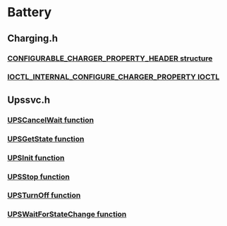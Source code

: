 # Battery
## Charging.h
### [CONFIGURABLE_CHARGER_PROPERTY_HEADER structure](content\charging\ns-charging--configurable-charger-property-header.md)
### [IOCTL_INTERNAL_CONFIGURE_CHARGER_PROPERTY IOCTL](content\charging\ni-charging-ioctl-internal-configure-charger-property.md)
## Upssvc.h
### [UPSCancelWait function](content\upssvc\nf-upssvc-upscancelwait.md)
### [UPSGetState function](content\upssvc\nf-upssvc-upsgetstate.md)
### [UPSInit function](content\upssvc\nf-upssvc-upsinit.md)
### [UPSStop function](content\upssvc\nf-upssvc-upsstop.md)
### [UPSTurnOff function](content\upssvc\nf-upssvc-upsturnoff.md)
### [UPSWaitForStateChange function](content\upssvc\nf-upssvc-upswaitforstatechange.md)
